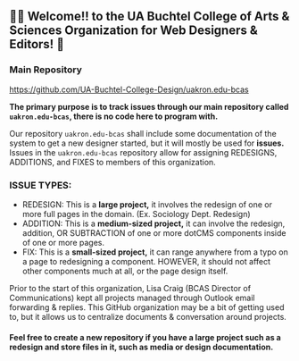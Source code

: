 ## 👩‍🎨 Welcome!! to the UA Buchtel College of Arts & Sciences Organization for Web Designers & Editors! 🎨

### Main Repository
https://github.com/UA-Buchtel-College-Design/uakron.edu-bcas

**The primary purpose is to track issues through our main repository called `uakron.edu-bcas`, there is no code here to program with.**

Our repository `uakron.edu-bcas` shall include some documentation of the system to get a new designer started, but it will mostly be used for **issues.** Issues in the `uakron.edu-bcas` repository allow for assigning REDESIGNS, ADDITIONS, and FIXES to members of this organization.

### ISSUE TYPES:

* REDESIGN: This is a **large project,** it involves the redesign of one or more full pages in the domain. (Ex. Sociology Dept. Redesign)
* ADDITION: This is a **medium-sized project,** it can involve the redesign, addition, OR SUBTRACTION of one or more dotCMS components inside of one or more pages.
* FIX: This is a **small-sized project,** it can range anywhere from a typo on a page to redesigning a component. HOWEVER, it should not affect other components much at all, or the page design itself.

Prior to the start of this organization, Lisa Craig (BCAS Director of Communications) kept all projects managed through Outlook email forwarding & replies. This GitHub organization may be a bit of getting used to, but it allows us to centralize documents & conversation around projects. 

#### Feel free to create a new repository if you have a large project such as a redesign and store files in it, such as media or design documentation.

